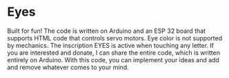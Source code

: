 # Eyes
Built for fun! The code is written on Arduino and an ESP 32 board that supports HTML code that controls servo motors. 
Eye color is not supported by mechanics. The inscription EYES is active when touching any letter. 
If you are interested and donate, I can share the entire code, which is written entirely on Arduino.
With this code, you can implement your ideas and add and remove whatever comes to your mind.
